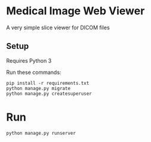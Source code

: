 # Medical Image Web Viewer

A very simple slice viewer for DICOM files

## Setup

Requires Python 3

Run these commands:

    pip install -r requirements.txt
    python manage.py migrate
    python manage.py createsuperuser

# Run

    python manage.py runserver
